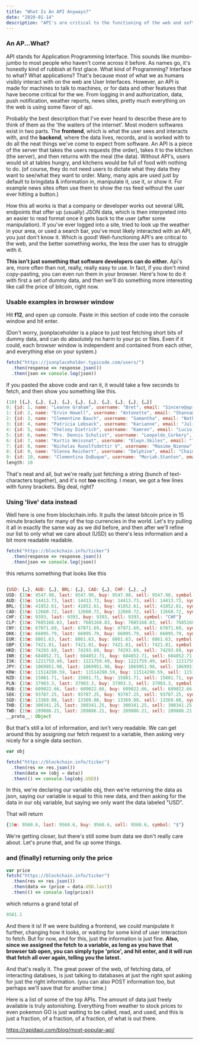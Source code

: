 ```yaml
---
title: "What Is An API Anyways?"
date: "2020-01-14"
description: "API's are critical to the functioning of the web and software all over the globe. Here we discuss what they are, what they do, and how to use them."
---
```


### An AP...What?

API stands for Application Programming Interface. This sounds like mumbo-jumbo to most people who haven't come across it before. As names go, it's honestly kind of rubbish at first glace. What kind of Programming? Interface to what? What applications? That's because most of what we as humans visibly interact with on the web are User Interfaces. However, an API is made for machines to talk to machines, or for data and other features that have become critical for the we. From logging in and authorization, data, push notification, weather reports, news sites, pretty much everything on the web is using some flavor of api.

Probably the best description that I've ever heard to describe these are to think of them as the 'the waiters of the internet'. Most modern softwares exist in two parts. The **frontend**, which is what the user sees and interacts with, and the **backend**, where the data lives, records, and is worked with to do all the neat things we've come to expect from software. An API is a piece of the server that takes the users requests (the order), takes it to the kitchen (the server), and then returns with the meal (the data). Without API's, users would sit at tables hungry, and kitchens would be full of food with nothing to do. (of course, they do not need users to dictate what they data they want to see/what they want to order. Many, many apis are used just by default to bringdata & information in, manipulate it, use it, or show it. For example news sites often use them to show the rss feed without the user ever hitting a button.)

How this all works is that a company or developer works out several URL endpoints that offer up (usually) JSON data, which is then interpreted into an easier to read format once it gets back to the user (after some manipulation). If you've ever logged into a site, tried to look up the weather in your area, or used a search bar, you've most likely interacted with an API, you just don't know it. Which is good! Well-functioning API's are critical to the web, and the better something works, the less the user has to struggle with it.

**This isn't just something that software developers can do either.** Api's are, more often than not, really, really easy to use. In fact, if you don't mind copy-pasting, you can even run them in your browser. Here's how to do it with first a set of dummy data, and then we'll do something more interesting like call the price of bitcoin, right now.

### Usable examples in browser window

Hit **f12**, and open up console. Paste in this section of code into the console window and hit enter.

(Don't worry, jsonplaceholder is a place to just test fetching short bits of dummy data, and can do absolutely no harm to your pc or files. Even if it could, each browser window is independent and contained from each other, and everything else on your system.)

```js
fetch("https://jsonplaceholder.typicode.com/users/")
  .then(response => response.json())
  .then(json => console.log(json))
```

If you pasted the above code and ran it, it would take a few seconds to fetch, and then show you something like this.

```js
(10) [{…}, {…}, {…}, {…}, {…}, {…}, {…}, {…}, {…}, {…}]
0: {id: 1, name: "Leanne Graham", username: "Bret", email: "Sincere@april.biz", address: {…}, …}
1: {id: 2, name: "Ervin Howell", username: "Antonette", email: "Shanna@melissa.tv", address: {…}, …}
2: {id: 3, name: "Clementine Bauch", username: "Samantha", email: "Nathan@yesenia.net", address: {…}, …}
3: {id: 4, name: "Patricia Lebsack", username: "Karianne", email: "Julianne.OConner@kory.org", address: {…}, …}
4: {id: 5, name: "Chelsey Dietrich", username: "Kamren", email: "Lucio_Hettinger@annie.ca", address: {…}, …}
5: {id: 6, name: "Mrs. Dennis Schulist", username: "Leopoldo_Corkery", email: "Karley_Dach@jasper.info", address: {…}, …}
6: {id: 7, name: "Kurtis Weissnat", username: "Elwyn.Skiles", email: "Telly.Hoeger@billy.biz", address: {…}, …}
7: {id: 8, name: "Nicholas Runolfsdottir V", username: "Maxime_Nienow", email: "Sherwood@rosamond.me", address: {…}, …}
8: {id: 9, name: "Glenna Reichert", username: "Delphine", email: "Chaim_McDermott@dana.io", address: {…}, …}
9: {id: 10, name: "Clementina DuBuque", username: "Moriah.Stanton", email: "Rey.Padberg@karina.biz", address: {…}, …}
length: 10
```

That's neat and all, but we're really just fetching a string (bunch of text-characters together), and it's not **too** exciting. I mean, we got a few lines with funny brackets. Big deal, right?

### Using 'live' data instead

Well here is one from blockchain.info. It pulls the latest bitcoin price in 15 minute brackets for many of the top currencies in the world. Let's try pulling it all in exactly the same way as we did before, and then after we'll refine our list to only what we care about (USD) so there's less information and a bit more readable readable.

```js
fetch("https://blockchain.info/ticker")
  .then(response => response.json())
  .then(json => console.log(json))
```

this returns something that looks like this

```js

{USD: {…}, AUD: {…}, BRL: {…}, CAD: {…}, CHF: {…}, …}
USD: {15m: 9547.98, last: 9547.98, buy: 9547.98, sell: 9547.98, symbol: "$"}
AUD: {15m: 14413.73, last: 14413.73, buy: 14413.73, sell: 14413.73, symbol: "$"}
BRL: {15m: 41852.61, last: 41852.61, buy: 41852.61, sell: 41852.61, symbol: "R$"}
CAD: {15m: 12660.72, last: 12660.72, buy: 12660.72, sell: 12660.72, symbol: "$"}
CHF: {15m: 9393, last: 9393, buy: 9393, sell: 9393, symbol: "CHF"}
CLP: {15m: 7685168.83, last: 7685168.83, buy: 7685168.83, sell: 7685168.83, symbol: "$"}
CNY: {15m: 67071.69, last: 67071.69, buy: 67071.69, sell: 67071.69, symbol: "¥"}
DKK: {15m: 66095.79, last: 66095.79, buy: 66095.79, sell: 66095.79, symbol: "kr"}
EUR: {15m: 8861.63, last: 8861.63, buy: 8861.63, sell: 8861.63, symbol: "€"}
GBP: {15m: 7421.81, last: 7421.81, buy: 7421.81, sell: 7421.81, symbol: "£"}
HKD: {15m: 74293.69, last: 74293.69, buy: 74293.69, sell: 74293.69, symbol: "$"}
INR: {15m: 684852.71, last: 684852.71, buy: 684852.71, sell: 684852.71, symbol: "₹"}
ISK: {15m: 1221759.49, last: 1221759.49, buy: 1221759.49, sell: 1221759.49, symbol: "kr"}
JPY: {15m: 1069951.98, last: 1069951.98, buy: 1069951.98, sell: 1069951.98, symbol: "¥"}
KRW: {15m: 11514290.59, last: 11514290.59, buy: 11514290.59, sell: 11514290.59, symbol: "₩"}
NZD: {15m: 15081.71, last: 15081.71, buy: 15081.71, sell: 15081.71, symbol: "$"}
PLN: {15m: 37903.3, last: 37903.3, buy: 37903.3, sell: 37903.3, symbol: "zł"}
RUB: {15m: 609022.66, last: 609022.66, buy: 609022.66, sell: 609022.66, symbol: "RUB"}
SEK: {15m: 93787.25, last: 93787.25, buy: 93787.25, sell: 93787.25, symbol: "kr"}
SGD: {15m: 13369.08, last: 13369.08, buy: 13369.08, sell: 13369.08, symbol: "$"}
THB: {15m: 300341.25, last: 300341.25, buy: 300341.25, sell: 300341.25, symbol: "฿"}
TWD: {15m: 289886.21, last: 289886.21, buy: 289886.21, sell: 289886.21, symbol: "NT$"}
__proto__: Object
```

But that's still a lot of information, and isn't very readable. We can get around this by assigning our fetch request to a variable, then asking very nicely for a single data section.

```js
var obj

fetch("https://blockchain.info/ticker")
  .then(res => res.json())
  .then(data => (obj = data))
  .then(() => console.log(obj.USD))
```

In this, we're declaring our variable obj, then we're returning the data as json, saying our variable is equal to this new data, and then asking for the data in our obj variable, but saying we only want the data labeled "USD".

That will return

```js
{15m: 9560.6, last: 9560.6, buy: 9560.6, sell: 9560.6, symbol: "$"}
```

We're getting closer, but there's still some bum data we don't really care about. Let's prune that, and fix up some things.

### and (finally) returning only the price

```js
var price
fetch("https://blockchain.info/ticker")
  .then(res => res.json())
  .then(data => (price = data.USD.last))
  .then(() => console.log(price))
```

which returns a grand total of

```js
9581.1
```

And there it is! If we were building a frontend, we could manipulate it further, changing how it looks, or waiting for some kind of user interaction to fetch. But for now, and for this, just the information is just fine. **Also, since we assigned the fetch to a variable, as long as you have that browser tab open, you can simply type 'price', and hit enter, and it will run that fetch all over again, telling you the latest.**

And that's really it. The great power of the web, of fetching data, of interacting databses, is just talking to databases at just the right spot asking for just the right information. (you can also POST information too, but perhaps we'll save that for another time.)

Here is a list of some of the top APIs. The amount of data just freely available is truly astonishing. Everything from weather to stock prices to even pokemon GO is just waiting to be called, read, and used, and this is just a fraction, of a fraction, of a fraction, of what is out there.

https://rapidapi.com/blog/most-popular-api/

---
